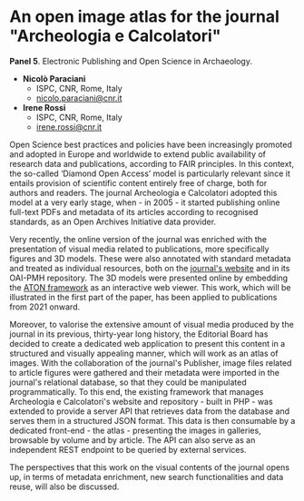 # An open image atlas for the journal "Archeologia e Calcolatori"

**Panel 5**. Electronic Publishing and Open Science in Archaeology.

- **Nicolò Paraciani**
  - ISPC, CNR, Rome, Italy
  - [nicolo.paraciani@cnr.it](mailto:nicolo.paraciani@cnr.it)
- **Irene Rossi**
  - ISPC, CNR, Rome, Italy
  - [irene.rossi@cnr.it](mailto:irene.rossi@cnr.it)

Open Science best practices and policies have been increasingly promoted and adopted in Europe and worldwide to extend public availability of research data and publications, according to FAIR principles. In this context, the so-called ‘Diamond Open Access’ model is particularly relevant since it entails provision of scientific content entirely free of charge, both for authors and readers. The journal Archeologia e Calcolatori adopted this model at a very early stage, when - in 2005 - it started publishing online full-text PDFs and metadata of its articles according to recognised standards, as an Open Archives Initiative data provider.

Very recently, the online version of the journal was enriched with the presentation of visual media related to publications, more specifically figures and 3D models. These were also annotated with standard metadata and treated as individual resources, both on the [journal's website](http://www.archcalc.cnr.it) and in its OAI-PMH repository. The 3D models were presented online by embedding the [ATON framework](https://github.com/phoenixbf/aton) as an interactive web viewer. This work, which will be illustrated in the first part of the paper, has been applied to publications from 2021 onward.

Moreover, to valorise the extensive amount of visual media produced by the journal in its previous, thirty-year long history, the Editorial Board has decided to create a dedicated web application to present this content in a structured and visually appealing manner, which will work as an atlas of images. With the collaboration of the journal's Publisher, image files related to article figures were gathered and their metadata were imported in the journal's relational database, so that they could be manipulated programmatically. To this end, the existing framework that manages Archeologia e Calcolatori's website and repository - built in PHP - was extended to provide a server API that retrieves data from the database and serves them in a structured JSON format. This data is then consumable by a dedicated front-end - the atlas - presenting the images in galleries, browsable by volume and by article. The API can also serve as an independent REST endpoint to be queried by external services.

The perspectives that this work on the visual contents of the journal opens up, in terms of metadata enrichment, new search functionalities and data reuse, will also be discussed.
